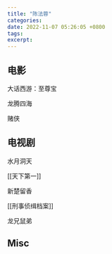 ```yaml
---
title: "陈法蓉"
categories: 
date: 2022-11-07 05:26:05 +0800
tags: 
excerpt: 
---
```







## 电影

大话西游：至尊宝

龙腾四海

赌侠




## 电视剧

水月洞天

[[天下第一]]

新楚留香

[[刑事侦缉档案]]

龙兄鼠弟


## Misc



